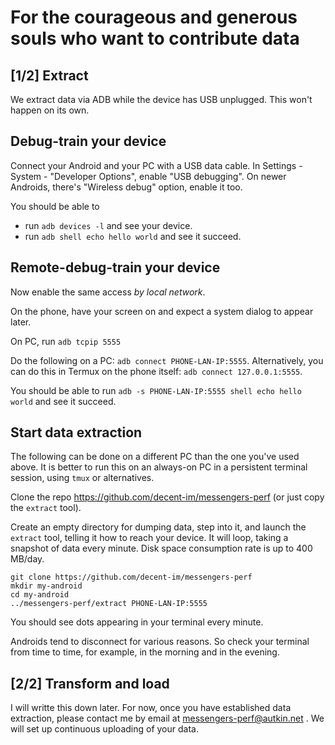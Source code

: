 # For the courageous and generous souls who want to contribute data

## [1/2] Extract

We extract data via ADB while the device has USB unplugged.
This won't happen on its own.

## Debug-train your device

Connect your Android and your PC with a USB data cable.
In Settings - System - "Developer Options", enable "USB debugging".
On newer Androids, there's "Wireless debug" option, enable it too.

You should be able to

* run `adb devices -l` and see your device.
* run `adb shell echo hello world` and see it succeed.

## Remote-debug-train your device

Now enable the same access *by local network*.

On the phone, have your screen on and expect a system dialog to appear later.

On PC, run `adb tcpip 5555`

Do the following on a PC: `adb connect PHONE-LAN-IP:5555`.
Alternatively, you can do this in Termux on the phone itself: `adb connect 127.0.0.1:5555`.

You should be able to run `adb -s PHONE-LAN-IP:5555 shell echo hello world` and see it succeed.

## Start data extraction

The following can be done on a different PC than the one you've used above.
It is better to run this on an always-on PC in a persistent terminal session, using `tmux` or alternatives.

Clone the repo https://github.com/decent-im/messengers-perf (or just copy the `extract` tool).

Create an empty directory for dumping data, step into it, and launch the `extract` tool, telling it how to reach your device.
It will loop, taking a snapshot of data every minute. Disk space consumption rate is up to 400 MB/day.

```
git clone https://github.com/decent-im/messengers-perf
mkdir my-android
cd my-android
../messengers-perf/extract PHONE-LAN-IP:5555
```

You should see dots appearing in your terminal every minute.

Androids tend to disconnect for various reasons.
So check your terminal from time to time, for example, in the morning and in the evening.

## [2/2] Transform and load

I will writte this down later.
For now, once you have established data extraction, please contact me by email at messengers-perf@autkin.net .
We will set up continuous uploading of your data.
